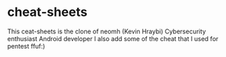 # cheat-sheets
This ceat-sheets is the clone of neomh (Kevin Hraybi) Cybersecurity enthusiast Android developer 
I also add some of the cheat that I used for pentest ffuf:)
